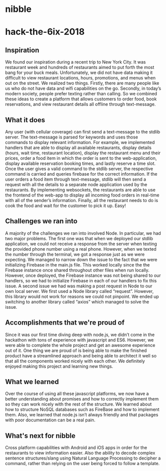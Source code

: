 # nibble
# hack-the-6ix-2018

## Inspiration

We found our inspiration during a recent trip to New York City. It was restaurant week and hundreds of restaurants aimed to put forth the most bang for your buck meals. Unfortunately, we did not have data making it difficult to view restaurant locations, hours, promotions, and menus when out on the street. We realized two things. Firstly, there are many people like us who do not have data and wifi capabilities on the go. Secondly, in today’s modern society, people prefer texting rather than calling. So we combined these ideas to create a platform that allows customers to order food, book reservations, and view restaurant details all offline through text-message.

## What it does

Any user (with cellular coverage) can first send a text-message to the stdlib server. The text-message is parsed for keywords and uses those commands to display relevant information. For example, we implemented handlers that are able to display all available restaurants, display details (hours, wait time, restaurant location), display the restaurant menu and their prices, order a food item in which the order is sent to the web-application, display available reservation booking times, and lastly reserve a time slot. Once the user gives a valid command to the stdlib server, the respective command is carried and queries firebase for the correct information. If the user orders a food item through text-message, stdlib will then send a request with all the details to a separate node application used by the restaurants. By implementing websockets, the restaurants are able to use the frontend of the web-app to display all incoming food orders in real-time with all of the sender’s information. Finally, all the restaurant needs to do is cook the food and wait for the customer to pick it up. Easy!

## Challenges we ran into

A majority of the challenges we ran into involved Node. In particular, we had two major problems. The first one was that when we deployed our stdlib application, we could not receive a response from the server when texting the provided phone number using a real phone. However, when we texted the number through the terminal, we got a response just as we were expecting. We managed to narrow down the issue to the fact that we were initializing Firebase in the main.js file. This worked locally since the the Firebase instance once shared throughout other files when run locally. However, once deployed, the Firebase instance was not being shared to our handlers, so we had to initialize Firebase in each of our handlers to fix this issue. A second issue we had was making a post request in Node to our own local server. We first used a Node library called “request”. However, this library would not work for reasons we could not pinpoint. We ended up switching to another library called “axios” which managed to solve the issue.

## Accomplishments that we're proud of

Since it was our first time diving deep with node.js, we didn’t come in the hackathon with tons of experience with javascript and ES6. However, we were able to complete the whole project and get an awesome experience out of it. One thing we are proud of is being able to make the finished product have a streamlined approach and being able to architect it well so that all the components worked nicely with each other. We definitely enjoyed making this project and learning new things.

## What we learned

Over the course of using all these javascript platforms, we now have a better understanding about promises and how to correctly implement them so they can work nicely with the rest of the structure. We learned about how to structure NoSQL databases such as FireBase and how to implement them. Also, we learned that node.js isn’t always friendly and that packages with poor documentation can be a real pain.

## What's next for nibble

Cross platform capabilities with Android and iOS apps in order for the restaurants to view information easier. Also the ability to decode complex sentence structures/slang using Natural Language Processing to decipher a command, rather than relying on the user being forced to follow a template.

